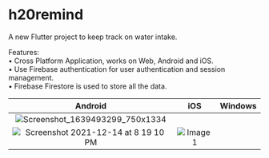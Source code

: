 # h20remind

A new Flutter project to keep track on water intake.

Features:<br/>
• Cross Platform Application, works on Web, Android and iOS.<br/>
• Use Firebase authentication for user authentication and session management.<br/>
• Firebase Firestore is used to store all the data.<br/>

| Android        | iOS           | Windows           |
| :-------------: | :-------------: | :-------------: |
| ![Screenshot_1639493299_750x1334](https://user-images.githubusercontent.com/28763093/146022646-12967431-3815-4cb3-b623-871cffd1ab09.png)
 | ![Screenshot 2021-12-14 at 8 19 10 PM](https://user-images.githubusercontent.com/28763093/146021495-8c2977c2-626a-4ecd-8587-9aaf506f9244.png) | ![Image 1](https://user-images.githubusercontent.com/28763093/146019680-d92f087b-d814-436d-8d6a-b7466fc9e01d.png) |
